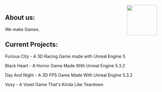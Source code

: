 <img align=right src="https://avatars.githubusercontent.com/u/142634757?s=200&v=4" width=100px />

## About us:

<p>We make Games.</p>

## Current Projects:

<p>Furious City - A 3D Racing Game made with Unreal Engine 5.</p>
<p>Black Heart - A Horror Game Made With Unreal Engine 5.3.2</p>
<p>Day And Night - A 3D FPS Game Made With Unreal Engine 5.3.2</p>
<p>Voxy - A Voxel Game That's Kinda Like Teardown</p>
